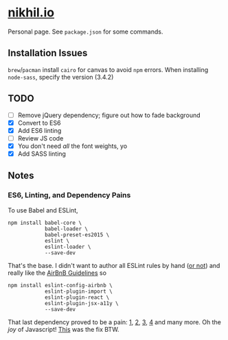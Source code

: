 [nikhil.io](https://nikhil.io)
==============================

Personal page. See `package.json` for some commands.

Installation Issues
-------------------

`brew`/`pacman` install `cairo` for canvas to avoid `npm` errors. When installing `node-sass`, specify the version (3.4.2)

TODO
----

* [ ] Remove jQuery dependency; figure out how to fade background
* [X] Convert to ES6
* [X] Add ES6 linting
* [ ] Review JS code
* [X] You don't need _all_ the font weights, yo
* [X] Add SASS linting

Notes
-----

### ES6, Linting, and Dependency Pains

To use Babel and ESLint,

    npm install babel-core \
                babel-loader \
                babel-preset-es2015 \
                eslint \
                eslint-loader \
                --save-dev

That's the base. I didn't want to author all ESLint rules by hand ([or not](http://rapilabs.github.io/eslintrc-generator)) and really like the [AirBnB Guidelines](https://github.com/airbnb/javascript) so

    npm install eslint-config-airbnb \
                eslint-plugin-import \
                eslint-plugin-react \
                eslint-plugin-jsx-a11y \
                --save-dev

That last dependency proved to be a pain: [1](https://github.com/verekia/js-stack-from-scratch/issues/81), [2](https://github.com/evcohen/eslint-plugin-jsx-a11y/issues/116), [3](https://github.com/eslint/eslint/issues/7338), [4](https://github.com/eslint/eslint/issues/6843) and many more. Oh the _joy_ of Javascript! [This](https://github.com/verekia/js-stack-from-scratch/issues/81#issuecomment-259158481) was the fix BTW.
